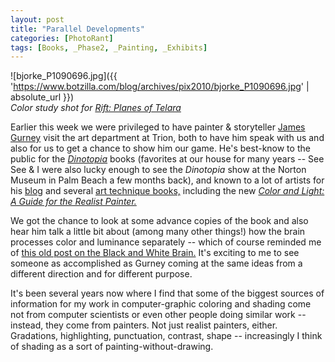 ```yaml
---
layout: post
title: "Parallel Developments"
categories: [PhotoRant]
tags: [Books, _Phase2, _Painting, _Exhibits]
---
```



![bjorke_P1090696.jpg]({{ 'https://www.botzilla.com/blog/archives/pix2010/bjorke_P1090696.jpg' | absolute_url }})
<br /><i>Color study shot for <a href="http://www.riftgame.com">Rift: Planes of Telara</a></i>

Earlier this week we were privileged to have painter & storyteller <a href="http://jamesgurney.com/">James Gurney</a> visit the art department at Trion, both to have him speak with us and also for us to get a chance to show him our game. He's best-know to the public for the <a href="http://www.dinotopia.com/"><i>Dinotopia</i></a> books (favorites at our house for many years -- See See & I were also lucky enough to see the <i>Dinotopia</i> show at the <a heaf="http://www.norton.org/">Norton Museum</a> in Palm Beach a few months back), and known to a lot of artists for his <a href="http://gurneyjourney.blogspot.com/">blog</a> and several <a href="http://nationalartgallery.sg/the-canvas/fresh-paint/top-5-books-for-any-art-junkie/">art technique books,</a> including the new <a href="http://www.amazon.com/Color-Light-Guide-Realist-Painter/dp/0740797719/ref=pd_ts_b_5?ie=UTF8&s=books"><i>Color and Light: A Guide for the Realist Painter.</i></a>

<!--more-->

We got the chance to look at some advance copies of the book and  also hear him talk a little bit about (among many other things!) how the brain processes color and luminance separately -- which of course reminded me of <a href="{{ site.baseurl }}{% post_url 2003-09-15-Scotopic-Photo-Topic %}">this old post on the Black and White Brain.</a> It's exciting to me to see someone as accomplished as Gurney coming at the same ideas from a different direction and for different purpose.

It's been several years now where I find that some of the biggest sources of information for my work in computer-graphic coloring and shading come not from computer scientists or even other people doing similar work -- instead, they come from painters. Not just realist painters, either. Gradations, highlighting, punctuation, contrast, shape -- increasingly I think of shading as a sort of painting-without-drawing.
